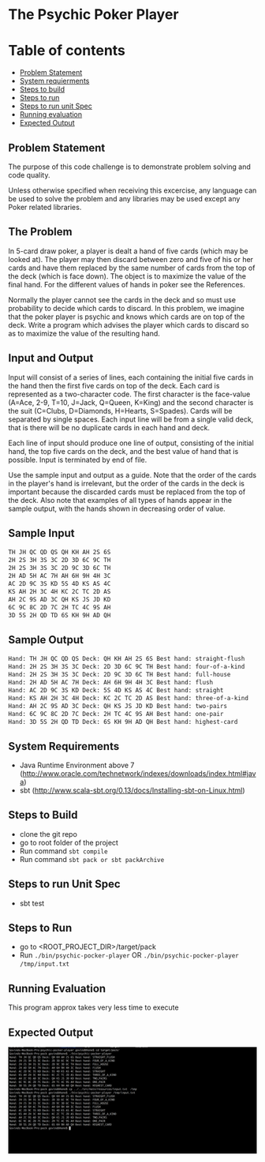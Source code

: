 # The Psychic Poker Player 

Table of contents
=================

  * [Problem Statement ](#problem-statement)
  * [System requierments](#system-requierments)
  * [Steps to build](#steps-to-build)
  * [Steps to run](#steps-to-run)
  * [Steps to run unit Spec](#steps-to-run-unit-spec)
  * [Running evaluation](#running-evaluation)
  * [Expected Output](#expected-output)
  


## Problem Statement 

The purpose of this code challenge is to demonstrate problem solving and code quality.  

Unless otherwise specified when receiving this excercise, 
any language can be used to solve the problem and any libraries may be used except any Poker related libraries.  

The Problem
-----------
In 5-card draw poker, a player is dealt a hand of five cards (which may be looked at). 
The player may then discard between zero and five of his or her cards 
and have them replaced by the same number of cards from the top of the deck (which is face down). 
The object is to maximize the value of the final hand. For the different values of hands in poker see the References.

Normally the player cannot see the cards in the deck and so must use probability to decide which cards to discard. 
In this problem, we imagine that the poker player is psychic and knows which cards are on top of the deck. 
Write a program which advises the player which cards to discard so as to maximize the value of the resulting hand.

Input and Output
----------------
Input will consist of a series of lines, each containing the initial five cards in the hand then the first five cards on top of the deck. Each card is represented as a two-character code. The first character is the face-value (A=Ace, 2-9, T=10, J=Jack, Q=Queen, K=King) and the second character is the suit (C=Clubs, D=Diamonds, H=Hearts, S=Spades). Cards will be separated by single spaces. Each input line will be from a single valid deck, that is there will be no duplicate cards in each hand and deck.

Each line of input should produce one line of output, consisting of the initial hand, the top five cards on the deck, 
and the best value of hand that is possible. Input is terminated by end of file.

Use the sample input and output as a guide. Note that the order of the cards in the player's hand is irrelevant, 
but the order of the cards in the deck is important because the discarded cards must be replaced from the top of the deck. 
Also note that examples of all types of hands appear in the sample output, with the hands shown in decreasing order of value.

Sample Input
------------
```
TH JH QC QD QS QH KH AH 2S 6S  
2H 2S 3H 3S 3C 2D 3D 6C 9C TH  
2H 2S 3H 3S 3C 2D 9C 3D 6C TH  
2H AD 5H AC 7H AH 6H 9H 4H 3C  
AC 2D 9C 3S KD 5S 4D KS AS 4C  
KS AH 2H 3C 4H KC 2C TC 2D AS  
AH 2C 9S AD 3C QH KS JS JD KD  
6C 9C 8C 2D 7C 2H TC 4C 9S AH  
3D 5S 2H QD TD 6S KH 9H AD QH  
```


Sample Output
-------------
```
Hand: TH JH QC QD QS Deck: QH KH AH 2S 6S Best hand: straight-flush  
Hand: 2H 2S 3H 3S 3C Deck: 2D 3D 6C 9C TH Best hand: four-of-a-kind  
Hand: 2H 2S 3H 3S 3C Deck: 2D 9C 3D 6C TH Best hand: full-house  
Hand: 2H AD 5H AC 7H Deck: AH 6H 9H 4H 3C Best hand: flush  
Hand: AC 2D 9C 3S KD Deck: 5S 4D KS AS 4C Best hand: straight  
Hand: KS AH 2H 3C 4H Deck: KC 2C TC 2D AS Best hand: three-of-a-kind  
Hand: AH 2C 9S AD 3C Deck: QH KS JS JD KD Best hand: two-pairs  
Hand: 6C 9C 8C 2D 7C Deck: 2H TC 4C 9S AH Best hand: one-pair  
Hand: 3D 5S 2H QD TD Deck: 6S KH 9H AD QH Best hand: highest-card  
```
## System Requirements 
 * Java Runtime Environment above 7 (http://www.oracle.com/technetwork/indexes/downloads/index.html#java)
 * sbt (http://www.scala-sbt.org/0.13/docs/Installing-sbt-on-Linux.html)

## Steps to Build 
 * clone the git repo 
 * go to root folder of the project 
 * Run command `sbt compile`
 * Run command `sbt pack or sbt packArchive`

## Steps to run Unit Spec
 * sbt test

## Steps to Run 
 * go to <ROOT_PROJECT_DIR>/target/pack
 * Run `./bin/psychic-pocker-player` OR `./bin/psychic-pocker-player /tmp/input.txt`
 
## Running Evaluation 
This program approx takes very less time to execute

## Expected Output 
![Result](result.png)
